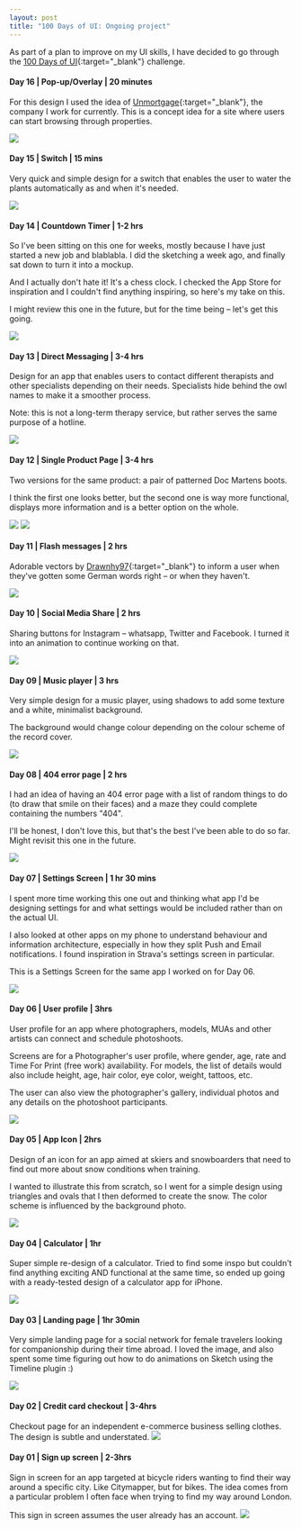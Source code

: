 ```yaml
---
layout: post
title: "100 Days of UI: Ongoing project"
---
```




As part of a plan to improve on my UI skills, I have decided to go through the [100 Days of UI](http://www.dailyui.co/){:target="_blank"} challenge.

#### Day 16 | Pop-up/Overlay | 20 minutes

For this design I used the idea of [Unmortgage](https://www.unmortgage.com/){:target="_blank"}, the company I work for currently. This is a concept idea for a site where users can start browsing through properties.

![](images/case_studies/30_days_challenge/day_16.png)

#### Day 15 | Switch | 15 mins

Very quick and simple design for a switch that enables the user to water the plants automatically as and when it's needed.

![](images/case_studies/30_days_challenge/day_15.png)



#### Day 14 | Countdown Timer | 1-2 hrs

So I've been sitting on this one for weeks, mostly because I have just started a new job and blablabla. I did the sketching a week ago, and finally sat down to turn it into a mockup.

And I actually don't hate it! It's a chess clock. I checked the App Store for inspiration and I couldn't find anything inspiring, so here's my take on this.

I might review this one in the future, but for the time being – let's get this going.

![](images/case_studies/30_days_challenge/day_14.png)


#### Day 13 | Direct Messaging | 3-4 hrs

Design for an app that enables users to contact different therapists and other specialists depending on their needs. Specialists hide behind the owl names to make it a smoother process.

Note: this is not a long-term therapy service, but rather serves the same purpose of a hotline.

![](images/case_studies/30_days_challenge/day_13.png)

#### Day 12 | Single Product Page | 3-4 hrs

Two versions for the same product: a pair of patterned Doc Martens boots.

I think the first one looks better, but the second one is way more functional, displays more information and is a better option on the whole.

![](images/case_studies/30_days_challenge/day_12.png)
![](images/case_studies/30_days_challenge/day_12_b.png)

#### Day 11 | Flash messages | 2 hrs

Adorable vectors by [Drawnhy97](https://www.freepik.com/free-vector/coloured-girl-avatars_872952.htm){:target="_blank"} to inform a user when they've gotten some German words right – or when they haven't.

![](images/case_studies/30_days_challenge/day_11.png)

#### Day 10 | Social Media Share | 2 hrs

Sharing buttons for Instagram – whatsapp, Twitter and Facebook. I turned it into an animation to continue working on that.

![](images/case_studies/30_days_challenge/day_10.gif)

#### Day 09 | Music player | 3 hrs

Very simple design for a music player, using shadows to add some texture and a white, minimalist background.

The background would change colour depending on the colour scheme of the record cover.

![](images/case_studies/30_days_challenge/day_9.png)

#### Day 08 | 404 error page | 2 hrs

I had an idea of having an 404 error page with a list of random things to do (to draw that smile on their faces) and a maze they could complete containing the numbers "404".

I'll be honest, I don't love this, but that's the best I've been able to do so far. Might revisit this one in the future.

![](images/case_studies/30_days_challenge/day_8.png)

#### Day 07 | Settings Screen | 1 hr 30 mins

I spent more time working this one out and thinking what app I'd be designing settings for and what settings would be included rather than on the actual UI.

I also looked at other apps on my phone to understand behaviour and information architecture, especially in how they split Push and Email notifications. I found inspiration in Strava's settings screen in particular.

This is a Settings Screen for the same app I worked on for Day 06.

![](images/case_studies/30_days_challenge/day_7.png)

#### Day 06 | User profile | 3hrs

User profile for an app where photographers, models, MUAs and other artists can connect and schedule photoshoots.

Screens are for a Photographer's user profile, where gender, age, rate and Time For Print (free work) availability. For models, the list of details would also include height, age, hair color, eye color, weight, tattoos, etc.

The user can also view the photographer's gallery, individual photos and any details on the photoshoot participants.

![](images/case_studies/30_days_challenge/day_6.png)


#### Day 05 | App Icon | 2hrs

Design of an icon for an app aimed at skiers and snowboarders that need to find out more about snow conditions when training.

I wanted to illustrate this from scratch, so I went for a simple design using triangles and ovals that I then deformed to create the snow. The color scheme is influenced by the background photo.

![](images/case_studies/30_days_challenge/day_5.png)

#### Day 04 | Calculator | 1hr

Super simple re-design of a calculator. Tried to find some inspo but couldn't find anything exciting AND functional at the same time, so ended up going with a ready-tested design of a calculator app for iPhone.

![](images/case_studies/30_days_challenge/day_4.png)


#### Day 03 | Landing page | 1hr 30min
Very simple landing page for a social network for female travelers looking for companionship during their time abroad. I loved the image, and also spent some time figuring out how to do animations on Sketch using the Timeline plugin :)

![](images/case_studies/30_days_challenge/day_3.gif)


#### Day 02 | Credit card checkout | 3-4hrs
Checkout page for an independent e-commerce business selling clothes. The design is subtle and understated.
![](images/case_studies/30_days_challenge/Day_2.png)


#### Day 01 | Sign up screen | 2-3hrs
Sign in screen for an app targeted at bicycle riders wanting to find their way around a specific city. Like Citymapper, but for bikes. The idea comes from a particular problem I often face when trying to find my way around London.

This sign in screen assumes the user already has an account.
![](images/case_studies/30_days_challenge/Day_1.png)
